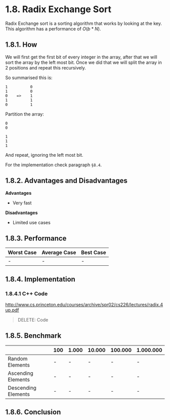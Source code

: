 # 1.8. Radix Exchange Sort
Radix Exchange sort is a sorting algorithm that works by looking at the key. This algorithm has a performance of $O(b*N)$.

## 1.8.1. How
We will first get the first bit of every integer in the array, after that we will sort the array by the left most bit. Once we did that we will split the array in 2 positions and repeat this recursively.

So summarised this is:

	1          0
	1          0
	0    =>    1
	1          1
	0          1

Partition the array:

	0
	0

	1
	1
	1

And repeat, ignoring the left most bit.

For the implementation check paragraph `§8.4`.

## 1.8.2. Advantages and Disadvantages

**Advantages**
- Very fast

**Disadvantages**
- Limited use cases

## 1.8.3. Performance
|Worst Case|Average Case|Best Case|
|-|-|-|
|-|-|-|

## 1.8.4. Implementation
### 1.8.4.1 C++ Code
http://www.cs.princeton.edu/courses/archive/spr02/cs226/lectures/radix.4up.pdf
> DELETE: Code

## 1.8.5. Benchmark
|&nbsp;| 100 | 1.000 | 10.000 | 100.000 | 1.000.000
|-|-|-|-|-|-|
|Random Elements|-|-|-|-|-
|Ascending Elements|-|-|-|-|-
|Descending Elements|-|-|-|-|-

## 1.8.6. Conclusion
